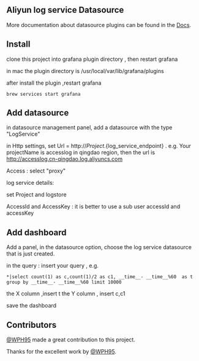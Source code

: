 ## Aliyun log service Datasource 

More documentation about datasource plugins can be found in the [Docs](https://github.com/grafana/grafana/blob/master/docs/sources/plugins/developing/datasources.md).


## Install 


clone this project into grafana plugin directory , then restart grafana

in mac the plugin directory is /usr/local/var/lib/grafana/plugins

after install the plugin ,restart grafana 

```
brew services start grafana
```

## Add datasource

in datasource management panel, add a datasource with the type "LogService"

in Http settings, set Url = http://${Project}.${log\_service\_endpoint} . e.g. Your projectName is accesslog in qingdao region, then the url is http://accesslog.cn-qingdao.log.aliyuncs.com

Access : select "proxy"

log service details: 

set Project and logstore

AccessId and AccessKey : it is better to use a sub user accessId and accessKey


## Add dashboard


Add a panel, in the datasource option, choose the log service datasource that is just created.

in the query : insert your query , e.g.

```
*|select count(1) as c,count(1)/2 as c1, __time__- __time__%60  as t  group by __time__- __time__%60 limit 10000
```

the X column ,insert t
the Y column , insert c,c1

save the dashboard

## Contributors

[@WPH95](https://github.com/WPH95) made a great contribution to this project.

Thanks for the excellent work by [@WPH95](https://github.com/WPH95).
